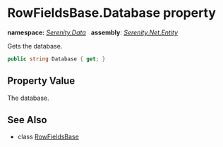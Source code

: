 # RowFieldsBase.Database property
**namespace:** *[Serenity.Data](../../README.md#serenity.data-namespace)*   **assembly**: *[Serenity.Net.Entity](../../README.md)*

Gets the database.

```csharp
public string Database { get; }
```

## Property Value

The database.

## See Also

* class [RowFieldsBase](../RowFieldsBase.md)